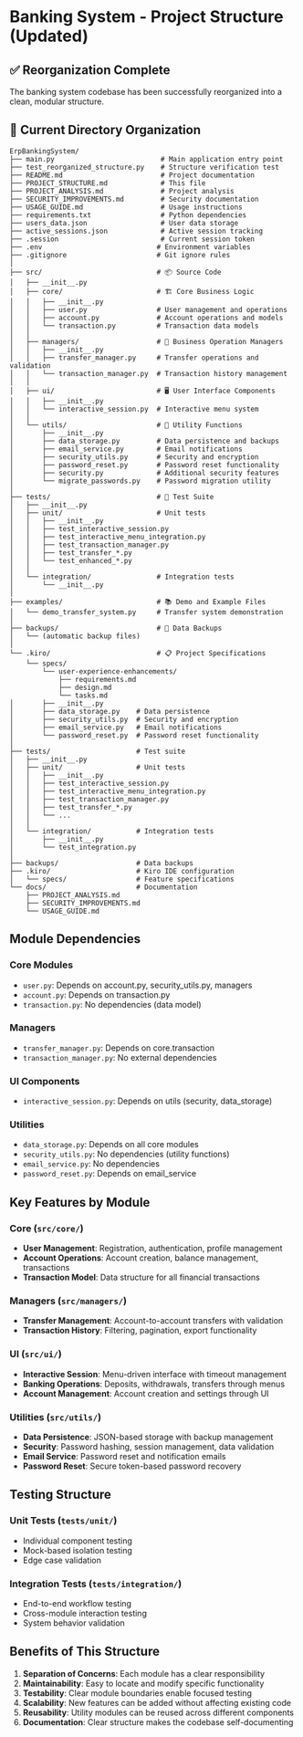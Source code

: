 # Banking System - Project Structure (Updated)

## ✅ Reorganization Complete

The banking system codebase has been successfully reorganized into a clean, modular structure.

## 📁 Current Directory Organization

```
ErpBankingSystem/
├── main.py                          # Main application entry point
├── test_reorganized_structure.py    # Structure verification test
├── README.md                        # Project documentation
├── PROJECT_STRUCTURE.md             # This file
├── PROJECT_ANALYSIS.md              # Project analysis
├── SECURITY_IMPROVEMENTS.md         # Security documentation
├── USAGE_GUIDE.md                   # Usage instructions
├── requirements.txt                 # Python dependencies
├── users_data.json                  # User data storage
├── active_sessions.json             # Active session tracking
├── .session                         # Current session token
├── .env                            # Environment variables
├── .gitignore                      # Git ignore rules
│
├── src/                            # 📦 Source Code
│   ├── __init__.py
│   ├── core/                       # 🏗️ Core Business Logic
│   │   ├── __init__.py
│   │   ├── user.py                 # User management and operations
│   │   ├── account.py              # Account operations and models
│   │   └── transaction.py          # Transaction data models
│   │
│   ├── managers/                   # 🎯 Business Operation Managers
│   │   ├── __init__.py
│   │   ├── transfer_manager.py     # Transfer operations and validation
│   │   └── transaction_manager.py  # Transaction history management
│   │
│   ├── ui/                         # 🖥️ User Interface Components
│   │   ├── __init__.py
│   │   └── interactive_session.py  # Interactive menu system
│   │
│   └── utils/                      # 🔧 Utility Functions
│       ├── __init__.py
│       ├── data_storage.py         # Data persistence and backups
│       ├── email_service.py        # Email notifications
│       ├── security_utils.py       # Security and encryption
│       ├── password_reset.py       # Password reset functionality
│       ├── security.py             # Additional security features
│       └── migrate_passwords.py    # Password migration utility
│
├── tests/                          # 🧪 Test Suite
│   ├── __init__.py
│   ├── unit/                       # Unit tests
│   │   ├── __init__.py
│   │   ├── test_interactive_session.py
│   │   ├── test_interactive_menu_integration.py
│   │   ├── test_transaction_manager.py
│   │   ├── test_transfer_*.py
│   │   └── test_enhanced_*.py
│   │
│   └── integration/                # Integration tests
│       └── __init__.py
│
├── examples/                       # 📚 Demo and Example Files
│   └── demo_transfer_system.py     # Transfer system demonstration
│
├── backups/                        # 💾 Data Backups
│   └── (automatic backup files)
│
└── .kiro/                          # 📋 Project Specifications
    └── specs/
        └── user-experience-enhancements/
            ├── requirements.md
            ├── design.md
            └── tasks.md
│       ├── __init__.py
│       ├── data_storage.py    # Data persistence
│       ├── security_utils.py  # Security and encryption
│       ├── email_service.py   # Email notifications
│       └── password_reset.py  # Password reset functionality
│
├── tests/                     # Test suite
│   ├── __init__.py
│   ├── unit/                  # Unit tests
│   │   ├── __init__.py
│   │   ├── test_interactive_session.py
│   │   ├── test_interactive_menu_integration.py
│   │   ├── test_transaction_manager.py
│   │   ├── test_transfer_*.py
│   │   └── ...
│   │
│   └── integration/           # Integration tests
│       ├── __init__.py
│       └── test_integration.py
│
├── backups/                   # Data backups
├── .kiro/                     # Kiro IDE configuration
│   └── specs/                 # Feature specifications
└── docs/                      # Documentation
    ├── PROJECT_ANALYSIS.md
    ├── SECURITY_IMPROVEMENTS.md
    └── USAGE_GUIDE.md
```

## Module Dependencies

### Core Modules
- `user.py`: Depends on account.py, security_utils.py, managers
- `account.py`: Depends on transaction.py
- `transaction.py`: No dependencies (data model)

### Managers
- `transfer_manager.py`: Depends on core.transaction
- `transaction_manager.py`: No external dependencies

### UI Components
- `interactive_session.py`: Depends on utils (security, data_storage)

### Utilities
- `data_storage.py`: Depends on all core modules
- `security_utils.py`: No dependencies (utility functions)
- `email_service.py`: No dependencies
- `password_reset.py`: Depends on email_service

## Key Features by Module

### Core (`src/core/`)
- **User Management**: Registration, authentication, profile management
- **Account Operations**: Account creation, balance management, transactions
- **Transaction Model**: Data structure for all financial transactions

### Managers (`src/managers/`)
- **Transfer Management**: Account-to-account transfers with validation
- **Transaction History**: Filtering, pagination, export functionality

### UI (`src/ui/`)
- **Interactive Session**: Menu-driven interface with timeout management
- **Banking Operations**: Deposits, withdrawals, transfers through menus
- **Account Management**: Account creation and settings through UI

### Utilities (`src/utils/`)
- **Data Persistence**: JSON-based storage with backup management
- **Security**: Password hashing, session management, data validation
- **Email Service**: Password reset and notification emails
- **Password Reset**: Secure token-based password recovery

## Testing Structure

### Unit Tests (`tests/unit/`)
- Individual component testing
- Mock-based isolation testing
- Edge case validation

### Integration Tests (`tests/integration/`)
- End-to-end workflow testing
- Cross-module interaction testing
- System behavior validation

## Benefits of This Structure

1. **Separation of Concerns**: Each module has a clear responsibility
2. **Maintainability**: Easy to locate and modify specific functionality
3. **Testability**: Clear module boundaries enable focused testing
4. **Scalability**: New features can be added without affecting existing code
5. **Reusability**: Utility modules can be reused across different components
6. **Documentation**: Clear structure makes the codebase self-documenting